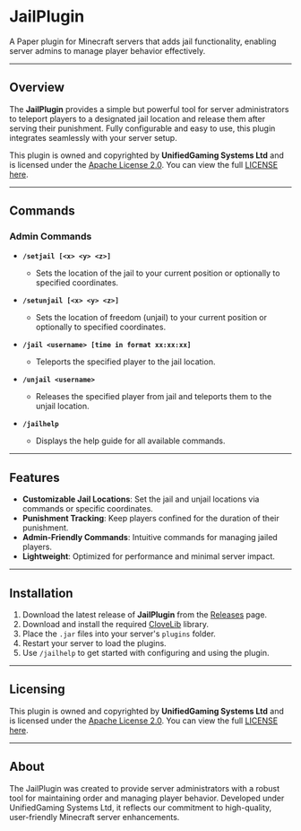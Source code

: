 # JailPlugin

A Paper plugin for Minecraft servers that adds jail functionality, enabling server admins to manage player behavior effectively.

---

## Overview

The **JailPlugin** provides a simple but powerful tool for server administrators to teleport players to a designated jail location and release them after serving their punishment. Fully configurable and easy to use, this plugin integrates seamlessly with your server setup.

This plugin is owned and copyrighted by **UnifiedGaming Systems Ltd** and is licensed under the [Apache License 2.0](https://www.apache.org/licenses/LICENSE-2.0). You can view the full [LICENSE here](https://github.com/mazeymoos0022/jailplugin/blob/main/LICENSE).

---

## Commands

### Admin Commands

- **`/setjail [<x> <y> <z>]`**
  - Sets the location of the jail to your current position or optionally to specified coordinates.

- **`/setunjail [<x> <y> <z>]`**
  - Sets the location of freedom (unjail) to your current position or optionally to specified coordinates.

- **`/jail <username> [time in format xx:xx:xx]`**
  - Teleports the specified player to the jail location.

- **`/unjail <username>`**
  - Releases the specified player from jail and teleports them to the unjail location.

- **`/jailhelp`**
  - Displays the help guide for all available commands.

---

## Features

- **Customizable Jail Locations**: Set the jail and unjail locations via commands or specific coordinates.
- **Punishment Tracking**: Keep players confined for the duration of their punishment.
- **Admin-Friendly Commands**: Intuitive commands for managing jailed players.
- **Lightweight**: Optimized for performance and minimal server impact.

---

## Installation

1. Download the latest release of **JailPlugin** from the [Releases](https://github.com/mazeymoos0022/jailplugin/releases) page.
2. Download and install the required [CloveLib](https://github.com/mazeymoos0022/clovelib/releases) library.
3. Place the `.jar` files into your server's `plugins` folder.
4. Restart your server to load the plugins.
5. Use `/jailhelp` to get started with configuring and using the plugin.

---

## Licensing

This plugin is owned and copyrighted by **UnifiedGaming Systems Ltd** and is licensed under the [Apache License 2.0](https://www.apache.org/licenses/LICENSE-2.0). You can view the full [LICENSE here](https://github.com/mazeymoos0022/jailplugin/blob/main/LICENSE).

---

## About

The JailPlugin was created to provide server administrators with a robust tool for maintaining order and managing player behavior. Developed under UnifiedGaming Systems Ltd, it reflects our commitment to high-quality, user-friendly Minecraft server enhancements.
